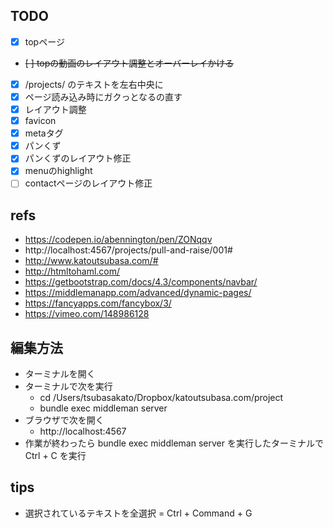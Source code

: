 ## TODO

- [x] topページ
- ~~[ ] topの動画のレイアウト調整とオーバーレイかける~~
- [x] /projects/ のテキストを左右中央に
- [x] ページ読み込み時にガクっとなるの直す
- [x] レイアウト調整
- [x] favicon
- [x] metaタグ
- [x] パンくず
- [x] パンくずのレイアウト修正
- [x] menuのhighlight
- [ ] contactページのレイアウト修正

## refs

- https://codepen.io/abennington/pen/ZONqqv
- http://localhost:4567/projects/pull-and-raise/001#
- http://www.katoutsubasa.com/#
- http://htmltohaml.com/
- https://getbootstrap.com/docs/4.3/components/navbar/
- https://middlemanapp.com/advanced/dynamic-pages/
- https://fancyapps.com/fancybox/3/
- https://vimeo.com/148986128

## 編集方法

- ターミナルを開く
- ターミナルで次を実行
	- cd /Users/tsubasakato/Dropbox/katoutsubasa.com/project
	- bundle exec middleman server
- ブラウザで次を開く
	- http://localhost:4567
- 作業が終わったら bundle exec middleman server を実行したターミナルで　Ctrl + C を実行

## tips

- 選択されているテキストを全選択 = Ctrl + Command + G
